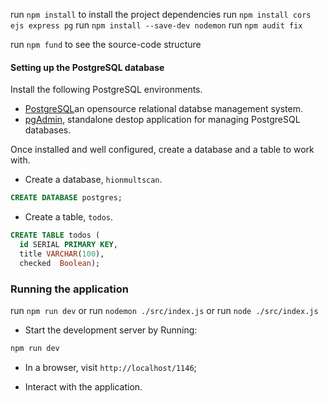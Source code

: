 run `npm install` to install the project dependencies
run `npm install cors ejs express pg`
run `npm install --save-dev nodemon`
run `npm audit fix`

run `npm fund` to see the source-code structure
#### Setting up the PostgreSQL database
Install the following PostgreSQL environments.

- [PostgreSQL](https://www.postgresql.org/download/)an opensource relational databse management system.
- [pgAdmin](https://www.pgadmin.org/download/), standalone destop application for managing PostgreSQL databases.

Once installed and well configured, create a database and a table to work with.

- Create a database, `hionmultscan`.

```SQL
CREATE DATABASE postgres;
```

- Create a table, `todos`.

```SQL
CREATE TABLE todos (
  id SERIAL PRIMARY KEY,
  title VARCHAR(100),
  checked  Boolean);
```

### Running the application
run `npm run dev` or
run `nodemon ./src/index.js` or
run `node ./src/index.js`
- Start the development server by Running:

```bash
npm run dev
```

- In a browser, visit `http://localhost/1146`;

- Interact with the application.